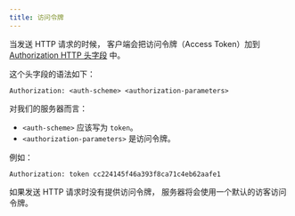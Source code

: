 ```yaml
---
title: 访问令牌
---
```


当发送 HTTP 请求的时候，
客户端会把访问令牌（Access Token）加到
[Authorization HTTP 头字段](https://developer.mozilla.org/en-US/docs/Web/HTTP/Headers/Authorization) 中。

这个头字段的语法如下：

```
Authorization: <auth-scheme> <authorization-parameters>
```

对我们的服务器而言：

- `<auth-scheme>` 应该写为 `token`。
- `<authorization-parameters>` 是访问令牌。

例如：

```
Authorization: token cc224145f46a393f8ca71c4eb62aafe1
```

如果发送 HTTP 请求时没有提供访问令牌，
服务器将会使用一个默认的访客访问令牌。
